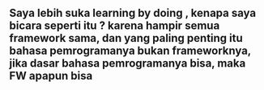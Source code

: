 ## Saya lebih suka learning by doing , kenapa saya bicara seperti itu ? karena hampir semua framework sama, dan yang paling penting itu bahasa pemrogramanya bukan frameworknya, jika dasar bahasa pemrogramanya bisa, maka FW apapun bisa